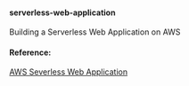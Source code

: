 #### serverless-web-application

Building a Serverless Web Application on AWS

#### Reference:

[AWS Severless Web Application](https://aws.amazon.com/getting-started/hands-on/build-serverless-web-app-lambda-apigateway-s3-dynamodb-cognito/)
